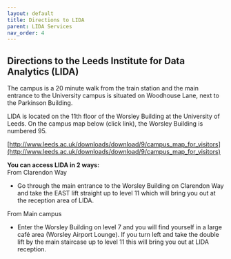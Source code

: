 ```yaml
---
layout: default
title: Directions to LIDA
parent: LIDA Services
nav_order: 4
---
```


## Directions to the Leeds Institute for Data Analytics (LIDA) 

The campus is a 20 minute walk from the train station and the main entrance to the University campus is situated on Woodhouse Lane, next to the Parkinson Building.

LIDA is located on the 11th floor of the Worsley Building at the University of Leeds. On the campus map below (click link), the Worsley Building is numbered 95.

[http://www.leeds.ac.uk/downloads/download/9/campus_map_for_visitors](http://www.leeds.ac.uk/downloads/download/9/campus_map_for_visitors)

**You can access LIDA in 2 ways:**  
From Clarendon Way 
- Go through the main entrance to the Worsley Building on Clarendon Way and take the EAST lift straight up to level 11 which will bring you out at the reception area of LIDA.  

From Main campus  
- Enter the Worsley Building on level 7 and you will find yourself in a large café area (Worsley Airport Lounge). If you turn left and take the double lift by the main staircase up to level 11 this will bring you out at LIDA reception.  

